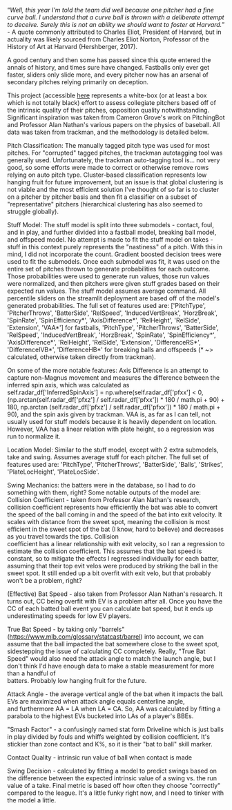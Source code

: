 “_Well, this year I’m told the team did well because one pitcher had a fine curve ball. I understand that a curve ball is thrown with a deliberate attempt to deceive. Surely this is not an ability we should want to foster at Harvard._” - A quote commonly attributed to Charles Eliot, President of Harvard, but in actuality was likely sourced from Charles Eliot Norton, Professor of the History of Art at Harvard (Hershberger, 2017).

A good century and then some has passed since this quote entered the annals of history, and times sure have changed. Fastballs only ever get faster, sliders only slide more, and every pitcher now has an arsenal of secondary pitches relying primarily on deception. 

This project (accessible [here](https://pitchgrader.streamlit.app/) represents a white-box (or at least a box which is not totally black) effort to assess collegiate pitchers based off of the intrinsic quality of their pitches, opposition quality notwithstanding. Significant inspiration was taken from Cameron Grove's work on PitchingBot and Professor Alan Nathan's various papers on the physics of baseball. All data was taken from trackman, and the methodology is detailed below. 

Pitch Classification: The manually tagged pitch type was used for most pitches. For "corrupted" tagged pitches, the trackman autotagging tool was generally used. Unfortunately, the trackman auto-tagging tool is... not very good, so some efforts were made to correct or otherwise remove rows relying on auto pitch type. Cluster-based classification represents low hanging fruit for future improvement, but an issue is that global clustering is not viable and the most efficient solution I've thought of so far is to cluster on a pitcher by pitcher basis and then fit a classifier on a subset of "representative" pitchers (hierarchical clustering has also seemed to struggle globally).

Stuff Model: The stuff model is split into three submodels - contact, foul, and in play, and further divided into a fastball model, breaking ball model, and offspeed model. No attempt is made to fit the stuff model on takes - stuff in this context purely represents the "nastiness" of a pitch. With this in mind, I did not incorporate the count. Gradient boosted decision trees were used to fit the submodels. Once each submodel was fit, it was used on the entire set of pitches thrown to generate probabilities for each outcome. Those probabilities were used to generate run values, those run values were normalized, and then pitchers were given stuff grades based on their expected run values. The stuff model assumes average command. All percentile sliders on the streamlit deployment are based off of the model's generated probabilities. The full set of features used are: \['PitchType', 'PitcherThrows', 'BatterSide', 'RelSpeed', 'InducedVertBreak', 'HorzBreak', 'SpinRate', 'SpinEfficiency*', 'AxisDifference*', 'RelHeight', 'RelSide', 'Extension', 'VAA*'\] for fastballs, 'PitchType', 'PitcherThrows', 'BatterSide', 'RelSpeed', 'InducedVertBreak', 'HorzBreak', 'SpinRate', 'SpinEfficiency*', 'AxisDifference*', 'RelHeight', 'RelSide', 'Extension', 'DifferenceRS*', 'DifferenceIVB*', 'DifferenceHB*' for breaking balls and offspeeds (* ~> calculated, otherwise taken directly from trackman). 

  On some of the more notable features: Axis Difference is an attempt to capture non-Magnus movement and measures the difference between the 
  inferred spin axis, which was calculated as        
                self.radar_df['InferredSpinAxis'] = np.where(self.radar_df['pfxx'] < 0,
                                                    (np.arctan(self.radar_df['pfxz'] / self.radar_df['pfxx']) * 180 / math.pi + 90) + 180,
                                                    np.arctan (self.radar_df['pfxz'] / self.radar_df['pfxx']) * 180 / math.pi + 90),
  and the spin axis given by trackman. VAA is, as far as I can tell, not usually used for stuff models because it is heavily dependent on 
  location. However, VAA has a linear relation with plate height, so a regression was run to normalize it. 
  
Location Model: Similar to the stuff model, except with 2 extra submodels, take and swing. Assumes average stuff for each pitcher. The full set of features used are: 'PitchType', 'PitcherThrows', 'BatterSide', 'Balls', 'Strikes', 'PlateLocHeight', 'PlateLocSide'.

Swing Mechanics: the batters were in the database, so I had to do something with them, right? Some notable outputs of the model are:
  Collision Coefficient - taken from Professor Alan Nathan's research, collision coefficient represents how efficiently the bat was able to 
  convert the speed of the ball coming in and the speed of the bat into exit velocity. It scales with distance from the sweet spot, meaning the    collision is most efficient in the sweet spot of the bat (I know, hard to believe) and decreases as you travel towards the tips. Collision     
  coefficient has a linear relationship with exit velocity, so I ran a regression to estimate the collision coefficient. This assumes that the 
  bat speed is constant, so to mitigate the effects I regressed individually for each batter, assuming that their top evit velos were produced 
  by striking the ball in the sweet spot. It still ended up a bit overfit with exit velo, but that probably won't be a problem, right?

  (Effective) Bat Speed - also taken from Professor Alan Nathan's research. It turns out, CC being overfit with EV is a problem after all. Once you have the 
  CC of each batted ball event you can calculate bat speed, but it ends up underestimating speeds for low EV players. 

  True Bat Speed - by taking only "barrels" (https://www.mlb.com/glossary/statcast/barrel) into account, we can assume that the ball impacted
  the bat somewhere close to the sweet spot, sidestepping the issue of calculating CC completely. Really, "True Bat Speed" would also need the     attack angle to match the launch angle, but I don't think I'd have enough data to make a stable measurement for more than a handful of       
  batters. Probably low hanging fruit for the future.

  Attack Angle - the average vertical angle of the bat when it impacts the ball. EVs are maximized when attack angle equals centerline angle,    
  and furthermore AA = LA when LA = CA. So, AA was calculated by fitting a parabola to the highest EVs bucketed into LAs of a player's BBEs.

  "Smash Factor" - a confusingly named stat form Driveline which is just balls in play divided by fouls and whiffs weighted by collision 
  coefficient. It's stickier than zone contact and K%, so it is their "bat to ball" skill marker.

  Contact Quality - intrinsic run value of ball when contact is made

  Swing Decision - calculated by fitting a model to predict swings based on the difference between the expected intrinsic 
  value of a swing vs. the run value of a take. Final metric is based off how often they choose "correctly" compared to the league. It's a 
  little funky right now, and I need to tinker with the model a little.
